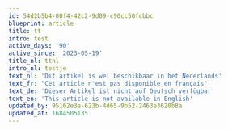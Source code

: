 ```yaml
---
id: 54d2b5b4-00f4-42c2-9d09-c90cc50fcbbc
blueprint: article
title: tt
intro: test
active_days: '90'
active_since: '2023-05-19'
title_nl: ttnl
intro_nl: testje
text_nl: 'Dit artikel is wel beschikbaar in het Nederlands'
text_fr: "Cet article n'est pas disponible en français"
text_de: 'Dieser Artikel ist nicht auf Deutsch verfügbar'
text_en: 'This article is not available in English'
updated_by: 95162e3e-623b-4d65-9b52-2463e3620b8a
updated_at: 1684505135
---
```

